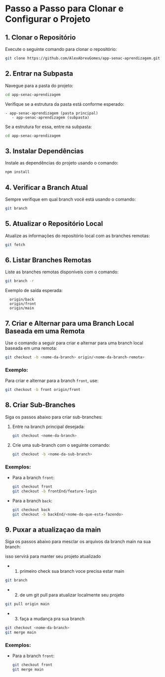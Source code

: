 # Passo a Passo para Clonar e Configurar o Projeto

## 1. Clonar o Repositório
Execute o seguinte comando para clonar o repositório:
```bash
git clone https://github.com/AlexAbreuGomes/app-senac-aprendizagem.git
```

## 2. Entrar na Subpasta
Navegue para a pasta do projeto:
```bash
cd app-senac-aprendizagem
```
Verifique se a estrutura da pasta está conforme esperado:
```
- app-senac-aprendizagem (pasta principal)
   - app-senac-aprendizagem (subpasta)
```
Se a estrutura for essa, entre na subpasta:
```bash
cd app-senac-aprendizagem
```

## 3. Instalar Dependências
Instale as dependências do projeto usando o comando:
```bash
npm install
```

## 4. Verificar a Branch Atual
Sempre verifique em qual branch você está usando o comando:
```bash
git branch
```

## 5. Atualizar o Repositório Local
Atualize as informações do repositório local com as branches remotas:
```bash
git fetch
```

## 6. Listar Branches Remotas
Liste as branches remotas disponíveis com o comando:
```bash
git branch -r
```
Exemplo de saída esperada:
```
  origin/back
  origin/front
  origin/main
```

## 7. Criar e Alternar para uma Branch Local Baseada em uma Remota
Use o comando a seguir para criar e alternar para uma branch local baseada em uma remota:
```bash
git checkout -b <nome-da-branch> origin/<nome-da-branch-remota>
```
### Exemplo:
Para criar e alternar para a branch `front`, use:
```bash
git checkout -b front origin/front
```

## 8. Criar Sub-Branches
Siga os passos abaixo para criar sub-branches:

1. Entre na branch principal desejada:
   ```bash
   git checkout <nome-da-branch>
   ```

2. Crie uma sub-branch com o seguinte comando:
   ```bash
   git checkout -b <nome-da-sub-branch>
   ```

### Exemplos:
- Para a branch `front`:
  ```bash
  git checkout front
  git checkout -b frontEnd/feature-login
  ```
- Para a branch `back`:
  ```bash
  git checkout back
  git checkout -b backEnd/<nome-do-que-esta-fazendo>
  ```

## 9. Puxar a atualizaçao da main
Siga os passos abaixo para mesclar os arquivos da branch main na sua branch:

isso servirá para manter seu projeto atualizado 

- 1. primeiro check sua branch voce precisa estar main

```bash
git branch 
```
- 2. de um git pull para atualizar localmente seu projeto

```bash
git pull origin main
```
- 3. faça a mudança pra sua branch

```bash
git checkout <nome-da-branch>
git merge main
```

### Exemplos:
- Para a branch `front`:
  ```bash
  git checkout front
  git merge main
  ```

